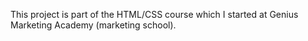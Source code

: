 This project is part of the HTML/CSS course which I started at Genius Marketing Academy (marketing school). 
